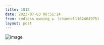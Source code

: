 ```yaml
---
title: 1012
date: 2023-07-03 00:51:14
from: endless шизing ⍼ (channel1162404975)
layout: post
---
```


![image](photos/photo_104@03-07-2023_00-51-14.jpg)


